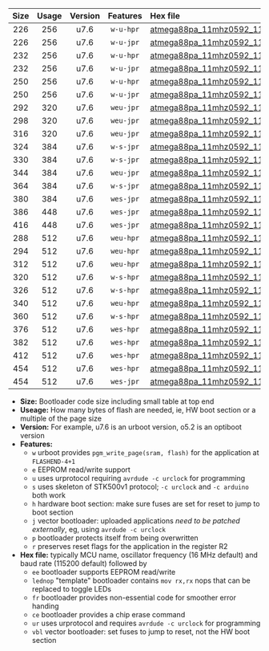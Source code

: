 |Size|Usage|Version|Features|Hex file|
|:-:|:-:|:-:|:-:|:--|
|226|256|u7.6|`w-u-hpr`|[atmega88pa_11mhz0592_115200bps_ur.hex](https://raw.githubusercontent.com/stefanrueger/urboot/main//atmega88pa_11mhz0592_115200bps_ur.hex)|
|226|256|u7.6|`w-u-jpr`|[atmega88pa_11mhz0592_115200bps_ur_vbl.hex](https://raw.githubusercontent.com/stefanrueger/urboot/main//atmega88pa_11mhz0592_115200bps_ur_vbl.hex)|
|232|256|u7.6|`w-u-hpr`|[atmega88pa_11mhz0592_115200bps_lednop_ur.hex](https://raw.githubusercontent.com/stefanrueger/urboot/main//atmega88pa_11mhz0592_115200bps_lednop_ur.hex)|
|232|256|u7.6|`w-u-jpr`|[atmega88pa_11mhz0592_115200bps_lednop_ur_vbl.hex](https://raw.githubusercontent.com/stefanrueger/urboot/main//atmega88pa_11mhz0592_115200bps_lednop_ur_vbl.hex)|
|250|256|u7.6|`w-u-hpr`|[atmega88pa_11mhz0592_115200bps_lednop_fr_ur.hex](https://raw.githubusercontent.com/stefanrueger/urboot/main//atmega88pa_11mhz0592_115200bps_lednop_fr_ur.hex)|
|250|256|u7.6|`w-u-jpr`|[atmega88pa_11mhz0592_115200bps_lednop_fr_ur_vbl.hex](https://raw.githubusercontent.com/stefanrueger/urboot/main//atmega88pa_11mhz0592_115200bps_lednop_fr_ur_vbl.hex)|
|292|320|u7.6|`weu-jpr`|[atmega88pa_11mhz0592_115200bps_ee_ur_vbl.hex](https://raw.githubusercontent.com/stefanrueger/urboot/main//atmega88pa_11mhz0592_115200bps_ee_ur_vbl.hex)|
|298|320|u7.6|`weu-jpr`|[atmega88pa_11mhz0592_115200bps_ee_lednop_ur_vbl.hex](https://raw.githubusercontent.com/stefanrueger/urboot/main//atmega88pa_11mhz0592_115200bps_ee_lednop_ur_vbl.hex)|
|316|320|u7.6|`weu-jpr`|[atmega88pa_11mhz0592_115200bps_ee_lednop_fr_ur_vbl.hex](https://raw.githubusercontent.com/stefanrueger/urboot/main//atmega88pa_11mhz0592_115200bps_ee_lednop_fr_ur_vbl.hex)|
|324|384|u7.6|`w-s-jpr`|[atmega88pa_11mhz0592_115200bps_vbl.hex](https://raw.githubusercontent.com/stefanrueger/urboot/main//atmega88pa_11mhz0592_115200bps_vbl.hex)|
|330|384|u7.6|`w-s-jpr`|[atmega88pa_11mhz0592_115200bps_lednop_vbl.hex](https://raw.githubusercontent.com/stefanrueger/urboot/main//atmega88pa_11mhz0592_115200bps_lednop_vbl.hex)|
|344|384|u7.6|`weu-jpr`|[atmega88pa_11mhz0592_115200bps_ee_lednop_fr_ce_ur_vbl.hex](https://raw.githubusercontent.com/stefanrueger/urboot/main//atmega88pa_11mhz0592_115200bps_ee_lednop_fr_ce_ur_vbl.hex)|
|364|384|u7.6|`w-s-jpr`|[atmega88pa_11mhz0592_115200bps_lednop_fr_vbl.hex](https://raw.githubusercontent.com/stefanrueger/urboot/main//atmega88pa_11mhz0592_115200bps_lednop_fr_vbl.hex)|
|380|384|u7.6|`wes-jpr`|[atmega88pa_11mhz0592_115200bps_ee_vbl.hex](https://raw.githubusercontent.com/stefanrueger/urboot/main//atmega88pa_11mhz0592_115200bps_ee_vbl.hex)|
|386|448|u7.6|`wes-jpr`|[atmega88pa_11mhz0592_115200bps_ee_lednop_vbl.hex](https://raw.githubusercontent.com/stefanrueger/urboot/main//atmega88pa_11mhz0592_115200bps_ee_lednop_vbl.hex)|
|416|448|u7.6|`wes-jpr`|[atmega88pa_11mhz0592_115200bps_ee_lednop_fr_vbl.hex](https://raw.githubusercontent.com/stefanrueger/urboot/main//atmega88pa_11mhz0592_115200bps_ee_lednop_fr_vbl.hex)|
|288|512|u7.6|`weu-hpr`|[atmega88pa_11mhz0592_115200bps_ee_ur.hex](https://raw.githubusercontent.com/stefanrueger/urboot/main//atmega88pa_11mhz0592_115200bps_ee_ur.hex)|
|294|512|u7.6|`weu-hpr`|[atmega88pa_11mhz0592_115200bps_ee_lednop_ur.hex](https://raw.githubusercontent.com/stefanrueger/urboot/main//atmega88pa_11mhz0592_115200bps_ee_lednop_ur.hex)|
|312|512|u7.6|`weu-hpr`|[atmega88pa_11mhz0592_115200bps_ee_lednop_fr_ur.hex](https://raw.githubusercontent.com/stefanrueger/urboot/main//atmega88pa_11mhz0592_115200bps_ee_lednop_fr_ur.hex)|
|320|512|u7.6|`w-s-hpr`|[atmega88pa_11mhz0592_115200bps.hex](https://raw.githubusercontent.com/stefanrueger/urboot/main//atmega88pa_11mhz0592_115200bps.hex)|
|326|512|u7.6|`w-s-hpr`|[atmega88pa_11mhz0592_115200bps_lednop.hex](https://raw.githubusercontent.com/stefanrueger/urboot/main//atmega88pa_11mhz0592_115200bps_lednop.hex)|
|340|512|u7.6|`weu-hpr`|[atmega88pa_11mhz0592_115200bps_ee_lednop_fr_ce_ur.hex](https://raw.githubusercontent.com/stefanrueger/urboot/main//atmega88pa_11mhz0592_115200bps_ee_lednop_fr_ce_ur.hex)|
|360|512|u7.6|`w-s-hpr`|[atmega88pa_11mhz0592_115200bps_lednop_fr.hex](https://raw.githubusercontent.com/stefanrueger/urboot/main//atmega88pa_11mhz0592_115200bps_lednop_fr.hex)|
|376|512|u7.6|`wes-hpr`|[atmega88pa_11mhz0592_115200bps_ee.hex](https://raw.githubusercontent.com/stefanrueger/urboot/main//atmega88pa_11mhz0592_115200bps_ee.hex)|
|382|512|u7.6|`wes-hpr`|[atmega88pa_11mhz0592_115200bps_ee_lednop.hex](https://raw.githubusercontent.com/stefanrueger/urboot/main//atmega88pa_11mhz0592_115200bps_ee_lednop.hex)|
|412|512|u7.6|`wes-hpr`|[atmega88pa_11mhz0592_115200bps_ee_lednop_fr.hex](https://raw.githubusercontent.com/stefanrueger/urboot/main//atmega88pa_11mhz0592_115200bps_ee_lednop_fr.hex)|
|454|512|u7.6|`wes-hpr`|[atmega88pa_11mhz0592_115200bps_ee_lednop_fr_ce.hex](https://raw.githubusercontent.com/stefanrueger/urboot/main//atmega88pa_11mhz0592_115200bps_ee_lednop_fr_ce.hex)|
|454|512|u7.6|`wes-jpr`|[atmega88pa_11mhz0592_115200bps_ee_lednop_fr_ce_vbl.hex](https://raw.githubusercontent.com/stefanrueger/urboot/main//atmega88pa_11mhz0592_115200bps_ee_lednop_fr_ce_vbl.hex)|

- **Size:** Bootloader code size including small table at top end
- **Useage:** How many bytes of flash are needed, ie, HW boot section or a multiple of the page size
- **Version:** For example, u7.6 is an urboot version, o5.2 is an optiboot version
- **Features:**
  + `w` urboot provides `pgm_write_page(sram, flash)` for the application at `FLASHEND-4+1`
  + `e` EEPROM read/write support
  + `u` uses urprotocol requiring `avrdude -c urclock` for programming
  + `s` uses skeleton of STK500v1 protocol; `-c urclock` and `-c arduino` both work
  + `h` hardware boot section: make sure fuses are set for reset to jump to boot section
  + `j` vector bootloader: uploaded applications *need to be patched externally*, eg, using `avrdude -c urclock`
  + `p` bootloader protects itself from being overwritten
  + `r` preserves reset flags for the application in the register R2
- **Hex file:** typically MCU name, oscillator frequency (16 MHz default) and baud rate (115200 default) followed by
  + `ee` bootloader supports EEPROM read/write
  + `lednop` "template" bootloader contains `mov rx,rx` nops that can be replaced to toggle LEDs
  + `fr` bootloader provides non-essential code for smoother error handing
  + `ce` bootloader provides a chip erase command
  + `ur` uses urprotocol and requires `avrdude -c urclock` for programming
  + `vbl` vector bootloader: set fuses to jump to reset, not the HW boot section
